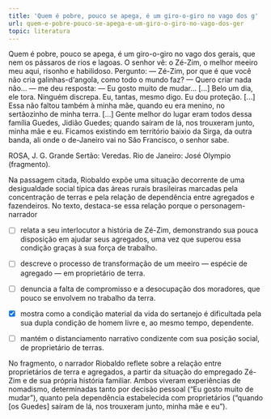```yaml
---
title: 'Quem é pobre, pouco se apega, é um giro-o-giro no vago dos g'
url: quem-e-pobre-pouco-se-apega-e-um-giro-o-giro-no-vago-dos-ger
topic: literatura
---
```



Quem é pobre, pouco se apega, é um giro-o-giro no vago dos gerais, que nem os pássaros de rios e lagoas. O senhor vê: o Zé-Zim, o melhor meeiro meu aqui, risonho e habilidoso. Pergunto: — Zé-Zim, por que é que você não cria galinhas-d‘angola, como todo o mundo faz? — Quero criar nada não… — me deu resposta: — Eu gosto muito de mudar… \[…] Belo um dia, ele tora. Ninguém discrepa. Eu, tantas, mesmo digo. Eu dou proteção. \[…] Essa não faltou também à minha mãe, quando eu era menino, no sertãozinho de minha terra. \[…] Gente melhor do lugar eram todos dessa família Guedes, Jidião Guedes; quando saíram de lá, nos trouxeram junto, minha mãe e eu. Ficamos existindo em território baixio da Sirga, da outra banda, ali onde o de-Janeiro vai no São Francisco, o senhor sabe.

ROSA, J. G. Grande Sertão: Veredas. Rio de Janeiro: José Olympio (fragmento).

Na passagem citada, Riobaldo expõe uma situação decorrente de uma desigualdade social típica das áreas rurais brasileiras marcadas pela concentração de terras e pela relação de dependência entre agregados e fazendeiros. No texto, destaca-se essa relação porque o personagem-narrador



- [ ] relata a seu interlocutor a história de Zé-Zim, demonstrando sua pouca disposição em ajudar seus agregados, uma vez que superou essa condição graças à sua força de trabalho.
- [ ] descreve o processo de transformação de um meeiro — espécie de agregado — em proprietário de terra.
- [ ] denuncia a falta de compromisso e a desocupação dos moradores, que pouco se envolvem no trabalho da terra.
- [x] mostra como a condição material da vida do sertanejo é dificultada pela sua dupla condição de homem livre e, ao mesmo tempo, dependente.
- [ ] mantém o distanciamento narrativo condizente com sua posição social, de proprietário de terras.


No fragmento, o narrador Riobaldo reflete sobre a relação entre proprietários de terra e agregados, a partir da situação do empregado Zé-Zim e de sua própria história familiar. Ambos viveram experiências de nomadismo, determinadas tanto por decisão pessoal (“Eu gosto muito de mudar”), quanto pela dependência estabelecida com proprietários (“quando \[os Guedes] saíram de lá, nos trouxeram junto, minha mãe e eu”).
